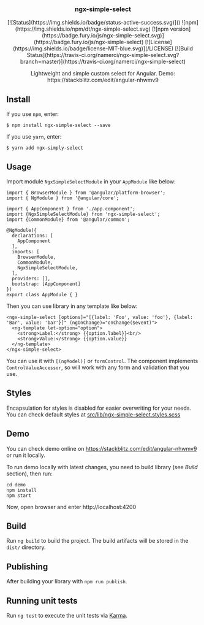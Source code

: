 <h3 align="center">ngx-simple-select</h3>

<div align="center">
[![Status](https://img.shields.io/badge/status-active-success.svg)]()
![npm](https://img.shields.io/npm/dt/ngx-simple-select.svg)
[![npm version](https://badge.fury.io/js/ngx-simple-select.svg)](https://badge.fury.io/js/ngx-simple-select)
[![License](https://img.shields.io/badge/license-MIT-blue.svg)](/LICENSE)
[![Build Status](https://travis-ci.org/namerci/ngx-simple-select.svg?branch=master)](https://travis-ci.org/namerci/ngx-simple-select)
</div>

<p align="center">
    Lightweight and simple custom select for Angular. Demo: https://stackblitz.com/edit/angular-nhwmv9
</p>

## Install
If you use `npm`, enter:
```
$ npm install ngx-simple-select --save
```

If you use `yarn`, enter:
```
$ yarn add ngx-simply-select
```

## Usage

Import module `NgxSimpleSelectModule` in your `AppModule` like below:
```
import { BrowserModule } from '@angular/platform-browser';
import { NgModule } from '@angular/core';

import { AppComponent } from './app.component';
import {NgxSimpleSelectModule} from 'ngx-simple-select';
import {CommonModule} from '@angular/common';

@NgModule({
  declarations: [
    AppComponent
  ],
  imports: [
    BrowserModule,
    CommonModule,
    NgxSimpleSelectModule,
  ],
  providers: [],
  bootstrap: [AppComponent]
})
export class AppModule { }
```

Then you can use library in any template like below:
```
<ngx-simple-select [options]="[{label: 'Foo', value: 'foo'}, {label: 'Bar', value: 'bar'}]" (ngOnChange)="onChange($event)">
  <ng-template let-option="option">
    <strong>Label:</strong> {{option.label}}<br/>
    <strong>Value:</strong> {{option.value}}
  </ng-template>
</ngx-simple-select>
``` 

You can use it with `[(ngModel)]` or `formControl`. The component implements `ControlValueAccessor`, so will work with any form and validation that you use.

## Styles

Encapsulation for styles is disabled for easier overwriting for your needs. You can check default styles at
[src/lib/ngx-simple-select.styles.scss](https://github.com/namerci/ngx-simple-select/blob/master/src/lib/ngx-simple-select.styles.scss)

## Demo

You can check demo online on https://stackblitz.com/edit/angular-nhwmv9 or run it locally.

To run demo locally with latest changes, you need to build library (see *Build* section), then run:
```
cd demo
npm install
npm start
```

Now, open browser and enter http://localhost:4200

## Build

Run `ng build` to build the project. The build artifacts will be stored in the `dist/` directory.

## Publishing

After building your library with `npm run publish`.

## Running unit tests

Run `ng test` to execute the unit tests via [Karma](https://karma-runner.github.io).

